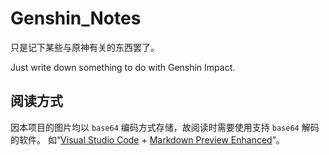 # Genshin_Notes

只是记下某些与原神有关的东西罢了。

Just write down something to do with Genshin Impact.

## 阅读方式

因本项目的图片均以 `base64` 编码方式存储，故阅读时需要使用支持 `base64` 解码的软件。
如“[Visual Studio Code](https://code.visualstudio.com/ "Visual Studio Code - Code Editing. Redefined") + [Markdown Preview Enhanced](https://marketplace.visualstudio.com/items?itemName=shd101wyy.markdown-preview-enhanced "Markdown Preview Enhanced - Visual Studio Marketplace")”。
